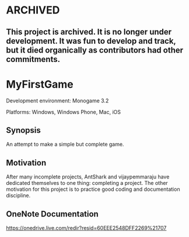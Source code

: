 # ARCHIVED
This project is archived. It is no longer under development. It was fun to develop and track, but it died organically as contributors had other commitments.
---

# MyFirstGame
Development environment:
Monogame 3.2

Platforms:
Windows, Windows Phone, Mac, iOS

## Synopsis
An attempt to make a simple but complete game.

## Motivation
After many incomplete projects, AntShark and vijaypemmaraju have dedicated themselves to one thing: completing a project. The other motivation for this project is to practice good coding and documentation discipline. 
 
 ## OneNote Documentation
 https://onedrive.live.com/redir?resid=60EEE2548DFF2269%21707
